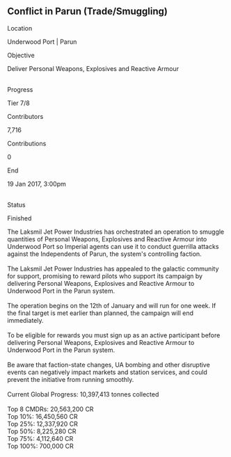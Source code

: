 ## Conflict in Parun (Trade/Smuggling)

Location

Underwood Port \| Parun

Objective

Deliver Personal Weapons, Explosives and Reactive Armour

\
Progress

Tier 7/8

Contributors

7,716

Contributions

0

End

19 Jan 2017, 3:00pm

\
Status

Finished

The Laksmil Jet Power Industries has orchestrated an operation to
smuggle quantities of Personal Weapons, Explosives and Reactive Armour
into Underwood Port so Imperial agents can use it to conduct guerrilla
attacks against the Independents of Parun, the system\'s controlling
faction.\
\
The Laksmil Jet Power Industries has appealed to the galactic community
for support, promising to reward pilots who support its campaign by
delivering Personal Weapons, Explosives and Reactive Armour to Underwood
Port in the Parun system.\
\
The operation begins on the 12th of January and will run for one week.
If the final target is met earlier than planned, the campaign will end
immediately.\
\
To be eligible for rewards you must sign up as an active participant
before delivering Personal Weapons, Explosives and Reactive Armour to
Underwood Port in the Parun system.\
\
Be aware that faction-state changes, UA bombing and other disruptive
events can negatively impact markets and station services, and could
prevent the initiative from running smoothly.\
\
Current Global Progress: 10,397,413 tonnes collected\
\
Top 8 CMDRs: 20,563,200 CR\
Top 10%: 16,450,560 CR\
Top 25%: 12,337,920 CR\
Top 50%: 8,225,280 CR\
Top 75%: 4,112,640 CR\
Top 100%: 700,000 CR

